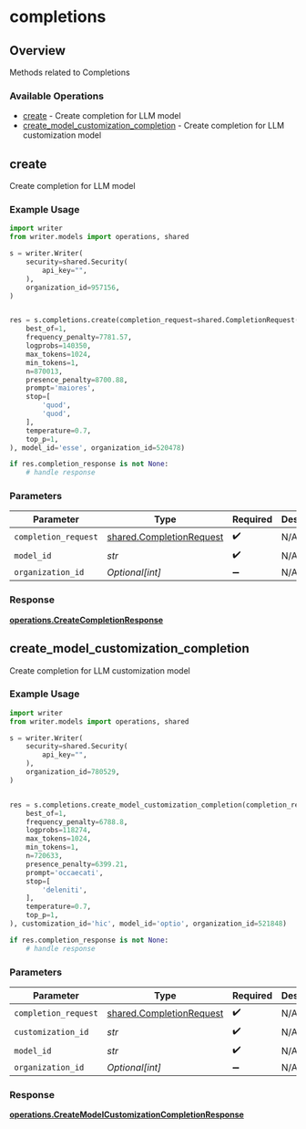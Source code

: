 # completions

## Overview

Methods related to Completions

### Available Operations

* [create](#create) - Create completion for LLM model
* [create_model_customization_completion](#create_model_customization_completion) - Create completion for LLM customization model

## create

Create completion for LLM model

### Example Usage

```python
import writer
from writer.models import operations, shared

s = writer.Writer(
    security=shared.Security(
        api_key="",
    ),
    organization_id=957156,
)


res = s.completions.create(completion_request=shared.CompletionRequest(
    best_of=1,
    frequency_penalty=7781.57,
    logprobs=140350,
    max_tokens=1024,
    min_tokens=1,
    n=870013,
    presence_penalty=8700.88,
    prompt='maiores',
    stop=[
        'quod',
        'quod',
    ],
    temperature=0.7,
    top_p=1,
), model_id='esse', organization_id=520478)

if res.completion_response is not None:
    # handle response
```

### Parameters

| Parameter                                                            | Type                                                                 | Required                                                             | Description                                                          |
| -------------------------------------------------------------------- | -------------------------------------------------------------------- | -------------------------------------------------------------------- | -------------------------------------------------------------------- |
| `completion_request`                                                 | [shared.CompletionRequest](../../models/shared/completionrequest.md) | :heavy_check_mark:                                                   | N/A                                                                  |
| `model_id`                                                           | *str*                                                                | :heavy_check_mark:                                                   | N/A                                                                  |
| `organization_id`                                                    | *Optional[int]*                                                      | :heavy_minus_sign:                                                   | N/A                                                                  |


### Response

**[operations.CreateCompletionResponse](../../models/operations/createcompletionresponse.md)**


## create_model_customization_completion

Create completion for LLM customization model

### Example Usage

```python
import writer
from writer.models import operations, shared

s = writer.Writer(
    security=shared.Security(
        api_key="",
    ),
    organization_id=780529,
)


res = s.completions.create_model_customization_completion(completion_request=shared.CompletionRequest(
    best_of=1,
    frequency_penalty=6788.8,
    logprobs=118274,
    max_tokens=1024,
    min_tokens=1,
    n=720633,
    presence_penalty=6399.21,
    prompt='occaecati',
    stop=[
        'deleniti',
    ],
    temperature=0.7,
    top_p=1,
), customization_id='hic', model_id='optio', organization_id=521848)

if res.completion_response is not None:
    # handle response
```

### Parameters

| Parameter                                                            | Type                                                                 | Required                                                             | Description                                                          |
| -------------------------------------------------------------------- | -------------------------------------------------------------------- | -------------------------------------------------------------------- | -------------------------------------------------------------------- |
| `completion_request`                                                 | [shared.CompletionRequest](../../models/shared/completionrequest.md) | :heavy_check_mark:                                                   | N/A                                                                  |
| `customization_id`                                                   | *str*                                                                | :heavy_check_mark:                                                   | N/A                                                                  |
| `model_id`                                                           | *str*                                                                | :heavy_check_mark:                                                   | N/A                                                                  |
| `organization_id`                                                    | *Optional[int]*                                                      | :heavy_minus_sign:                                                   | N/A                                                                  |


### Response

**[operations.CreateModelCustomizationCompletionResponse](../../models/operations/createmodelcustomizationcompletionresponse.md)**

